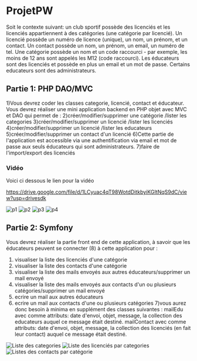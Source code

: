 # ProjetPW


Soit le contexte suivant:
un club sportif possède des licenciés et les licenciés appartiennent à des catégories (une catégorie par licencié).
Un licencié possède un numéro de licence (unique), un nom, un prénom, et un contact. Un contact possède un nom, 
un prénom, un email, un numéro de tel.
Une catégorie possède un nom et un code raccourci - par exemple, les moins de 12 ans sont appelés les M12 (code 
raccourci).
Les éducateurs sont des licenciés et possède en plus un email et un mot de passe. Certains educateurs sont des 
administrateurs.

## Partie 1: PHP DAO/MVC

1)Vous devrez coder les classes categorie, licencié, contact et éducateur.
Vous devrez réaliser une mini application backend en PHP objet avec MVC et DAO qui permet de :
2)créer/modifier/supprimer une catégorie /lister les categories
3)créer/modifier/supprimer un licencié /lister les licenciés
4)créer/modifier/supprimer un licencié /lister les educateurs
5)créer/modifier/supprimer un contact d'un licencié
6)Cette partie de l'application est accessible via une authentification via email et mot de passe aux seuls éducateurs 
qui sont administrateurs.
7)faire de l'import/export des licenciés

### Vidéo
Voici ci dessous le lien pour la vidéo

https://drive.google.com/file/d/1LCyuac4qT98WotdDitkbyiKGItNqS9dC/view?usp=drivesdk



![p1](https://github.com/Largaton1/ProjetPW/assets/105814979/823bd406-59df-4f8e-bfd0-55b2a137ec15)
![p2](https://github.com/Largaton1/ProjetPW/assets/105814979/7149deef-39c1-4dc6-9c52-c672e880dcf2)
![p3](https://github.com/Largaton1/ProjetPW/assets/105814979/16955ead-565c-4d2e-a901-9cf35a1af203)
![p4](https://github.com/Largaton1/ProjetPW/assets/105814979/a11bd65f-4b28-4b3b-9ba6-e123655c422c)

## Partie 2: Symfony

Vous devrez réaliser la partie front end de cette application, à savoir que les éducateurs peuvent se connecter (8) à 
cette application pour :
1) visualiser la liste des licenciés d'une catégorie
2) visualiser la liste des contacts d'une catégorie
3) visualiser la liste des mails envoyés aux autres éducateurs/supprimer un mail envoyé
4) visualiser la liste des mails envoyés aux contacts d'un ou plusieurs catégories/supprimer un mail envoyé
5) ecrire un mail aux autres éducateurs
6) ecrire un mail aux contacts d'une ou plusieurs catégories
7)vous aurez donc besoin à minima en supplément des classes suivantes : 
mailEdu avec comme attributs: date d'envoi, objet, message, la collection des educateurs auquel ce message était 
destiné.
mailContact avec comme attributs: date d'envoi, objet, message, la collection des licenciés (en fait leur contact) 
auquel ce message était destiné.


![Liste des categories](https://github.com/Largaton1/ProjetPW/assets/105814979/33529bf6-07cd-4cad-a214-b615e038c9c9)
![Liste des licenciés par categories](https://github.com/Largaton1/ProjetPW/assets/105814979/b07e3491-5902-448e-bed7-3f96e7622671)
![Listes des contacts par catégorie](https://github.com/Largaton1/ProjetPW/assets/105814979/7ef20b06-2a97-48e7-96df-a67dfc302535)

